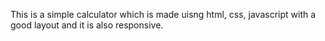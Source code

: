 This is a simple calculator which is made uisng html, css, javascript with a good layout and it is also responsive.
